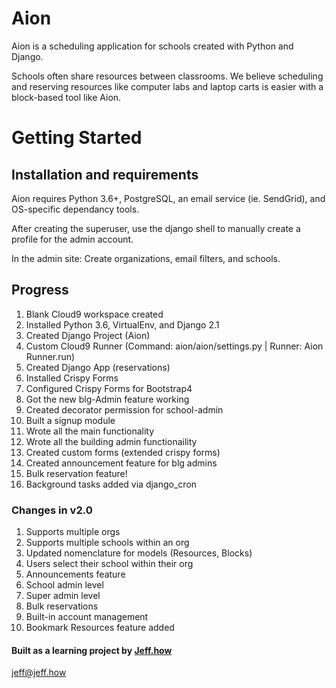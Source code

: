 # Aion

Aion is a scheduling application for schools created with Python and Django.

Schools often share resources between classrooms. We believe scheduling and 
reserving  resources like computer labs and laptop carts is easier with a 
block-based tool like Aion.

# Getting Started

## Installation and requirements
Aion requires Python 3.6+, PostgreSQL, an email service (ie. SendGrid),
and OS-specific dependancy tools.

After creating the superuser, use the django shell to manually create a profile
for the admin account.

In the admin site: Create organizations, email filters, and schools.

## Progress
1. Blank Cloud9 workspace created
2. Installed Python 3.6, VirtualEnv, and Django 2.1
3. Created Django Project (Aion)
4. Custom Cloud9 Runner (Command: aion/aion/settings.py | Runner: Aion Runner.run)
5. Created Django App (reservations)
8. Installed Crispy Forms
9. Configured Crispy Forms for Bootstrap4
10. Got the new blg-Admin feature working
11. Created decorator permission for school-admin
12. Built a signup module
13. Wrote all the main functionality
14. Wrote all the building admin functionaility
15. Created custom forms (extended crispy forms)
16. Created announcement feature for blg admins
17. Bulk reservation feature!
18. Background tasks added via django_cron

### Changes in v2.0
1. Supports multiple orgs
2. Supports multiple schools within an org 
3. Updated nomenclature for models (Resources, Blocks)
4. Users select their school within their org
5. Announcements feature
6. School admin level
7. Super admin level
8. Bulk reservations
9. Built-in account management
10. Bookmark Resources feature added

#### Built as a learning project by [Jeff.how](http://jeff.how)
[jeff@jeff.how](mailto:jeff.how)
